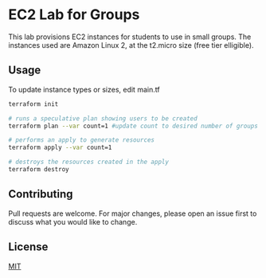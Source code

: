# EC2 Lab for Groups
This lab provisions EC2 instances for students to use in small groups. The instances used are Amazon Linux 2, at the t2.micro size (free tier elligible).


## Usage
To update instance types or sizes, edit main.tf

```bash
terraform init 

# runs a speculative plan showing users to be created
terraform plan --var count=1 #update count to desired number of groups

# performs an apply to generate resources
terraform apply --var count=1

# destroys the resources created in the apply
terraform destroy
```

## Contributing
Pull requests are welcome. For major changes, please open an issue first to discuss what you would like to change.


## License
[MIT](https://choosealicense.com/licenses/mit/)